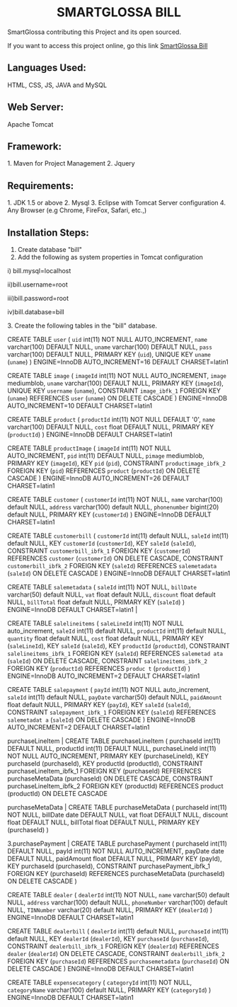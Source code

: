 <center><h1> SMARTGLOSSA BILL </h1> </center>
<p>SmartGlossa contributing this Project and its open sourced.</p>
<p> If you want to access this project online, go this link <a href="http://www.smartglossa.com/bill" target="_blank">SmartGlossa Bill</a>  </p>

<h2>Languages Used:</h2>
HTML, CSS, JS, JAVA and MySQL

<h2>Web Server:</h2>
Apache Tomcat

<h2>Framework:</h2>
1. Maven for Project Management
2. Jquery 

<h2>Requirements:</h2>
1. JDK 1.5 or above
2. Mysql
3. Eclipse with Tomcat Server configuration
4. Any Browser (e.g Chrome, FireFox, Safari, etc.,)

<h2>Installation Steps:</h2>

1. Create database "bill"
2. Add the following as system properties in Tomcat configuration
<p>i) bill.mysql=localhost</p>
<p>ii)bill.username=root</p>
<p>iii)bill.password=root</p>
<p>iv)bill.database=bill</p>
3. Create the following tables in the "bill" database.

CREATE TABLE `user` (
  `uid` int(11) NOT NULL AUTO_INCREMENT,
  `name` varchar(100) DEFAULT NULL,
  `uname` varchar(100) DEFAULT NULL,
  `pass` varchar(100) DEFAULT NULL,
  PRIMARY KEY (`uid`),
  UNIQUE KEY `uname` (`uname`)
) ENGINE=InnoDB AUTO_INCREMENT=16 DEFAULT CHARSET=latin1

CREATE TABLE `image` (
  `imageId` int(11) NOT NULL AUTO_INCREMENT,
  `image` mediumblob,
  `uname` varchar(100) DEFAULT NULL,
  PRIMARY KEY (`imageId`),
  UNIQUE KEY `username` (`uname`),
  CONSTRAINT `image_ibfk_1` FOREIGN KEY (`uname`) REFERENCES `user` (`uname`) ON DELETE CASCADE
) ENGINE=InnoDB AUTO_INCREMENT=10 DEFAULT CHARSET=latin1

CREATE TABLE `product` (
  `productId` int(11) NOT NULL DEFAULT '0',
  `name` varchar(100) DEFAULT NULL,
  `cost` float DEFAULT NULL,
  PRIMARY KEY (`productId`)
) ENGINE=InnoDB DEFAULT CHARSET=latin1

CREATE TABLE `productImage` (
  `imageId` int(11) NOT NULL AUTO_INCREMENT,
  `pid` int(11) DEFAULT NULL,
  `pimage` mediumblob,
  PRIMARY KEY (`imageId`),
  KEY `pid` (`pid`),
  CONSTRAINT `productimage_ibfk_2` FOREIGN KEY (`pid`) REFERENCES `product` (`productId`) ON DELETE CASCADE
) ENGINE=InnoDB AUTO_INCREMENT=26 DEFAULT CHARSET=latin1


CREATE TABLE `customer` (
  `customerId` int(11) NOT NULL,
  `name` varchar(100) default NULL,
  `address` varchar(100) default NULL,
  `phonenumber` bigint(20) default NULL,
  PRIMARY KEY  (`customerId`)
) ENGINE=InnoDB DEFAULT CHARSET=latin1

CREATE TABLE `customerbill` (
  `customerId` int(11) default NULL,
  `saleId` int(11) default NULL,
  KEY `customerId` (`customerId`),
  KEY `saleId` (`saleId`),
  CONSTRAINT `customerbill_ibfk_1` FOREIGN KEY (`customerId`) REFERENCES `customer` (`customerId`) ON DELETE CASCADE,
  CONSTRAINT `customerbill_ibfk_2` FOREIGN KEY (`saleId`) REFERENCES `salemetadata` (`saleId`) ON DELETE CASCADE
) ENGINE=InnoDB DEFAULT CHARSET=latin1


 CREATE TABLE `salemetadata` (
  `saleId` int(11) NOT NULL,
  `billDate` varchar(50) default NULL,
  `vat` float default NULL,
  `discount` float default NULL,
  `billTotal` float default NULL,
  PRIMARY KEY  (`saleId`)
) ENGINE=InnoDB DEFAULT CHARSET=latin1 |

 CREATE TABLE `salelineitems` (
  `saleLineId` int(11) NOT NULL auto_increment,
  `saleId` int(11) default NULL,
  `productId` int(11) default NULL,
  `quantity` float default NULL,
  `cost` float default NULL,
  PRIMARY KEY  (`saleLineId`),
  KEY `saleId` (`saleId`),
  KEY `productId` (`productId`),
  CONSTRAINT `salelineitems_ibfk_1` FOREIGN KEY (`saleId`) REFERENCES `salemetad
ata` (`saleId`) ON DELETE CASCADE,
  CONSTRAINT `salelineitems_ibfk_2` FOREIGN KEY (`productId`) REFERENCES `produc
t` (`productId`)
) ENGINE=InnoDB AUTO_INCREMENT=2 DEFAULT CHARSET=latin1 

CREATE TABLE `salepayment` (
  `payId` int(11) NOT NULL auto_increment,
  `saleId` int(11) default NULL,
  `payDate` varchar(50) default NULL,
  `paidAmount` float default NULL,
  PRIMARY KEY  (`payId`),
  KEY `saleId` (`saleId`),
  CONSTRAINT `salepayment_ibfk_1` FOREIGN KEY (`saleId`) REFERENCES `salemetadat
a` (`saleId`) ON DELETE CASCADE
) ENGINE=InnoDB AUTO_INCREMENT=2 DEFAULT CHARSET=latin1 

 purchaseLineItem | CREATE TABLE purchaseLineItem ( purchaseId int(11) DEFAULT NULL, productId int(11) DEFAULT NULL, purchaseLineId int(11) NOT NULL AUTO_INCREMENT, PRIMARY KEY (purchaseLineId), KEY purchaseId (purchaseId), KEY productId (productId), CONSTRAINT purchaseLineItem_ibfk_1 FOREIGN KEY (purchaseId) REFERENCES purchaseMetaData (purchaseId) ON DELETE CASCADE, CONSTRAINT purchaseLineItem_ibfk_2 FOREIGN KEY (productId) REFERENCES product (productId) ON DELETE CASCADE
 
 purchaseMetaData | CREATE TABLE purchaseMetaData ( purchaseId int(11) NOT NULL, billDate date DEFAULT NULL, vat float DEFAULT NULL, discount float DEFAULT NULL, billTotal float DEFAULT NULL, PRIMARY KEY (purchaseId) )
 
 3.purchasePayment | CREATE TABLE purchasePayment ( purchaseId int(11) DEFAULT NULL, payId int(11) NOT NULL AUTO_INCREMENT, payDate date DEFAULT NULL, paidAmount float DEFAULT NULL, PRIMARY KEY (payId), KEY purchaseId (purchaseId), CONSTRAINT purchasePayment_ibfk_1 FOREIGN KEY (purchaseId) REFERENCES purchaseMetaData (purchaseId) ON DELETE CASCADE )
 
 
 

CREATE TABLE `dealer` (
  `dealerId` int(11) NOT NULL,
  `name` varchar(50) default NULL,
  `address` varchar(100) default NULL,
  `phoneNumber` varchar(100) default NULL,
  `TINNumber` varchar(20) default NULL,
  PRIMARY KEY  (`dealerId`)
) ENGINE=InnoDB DEFAULT CHARSET=latin1

CREATE TABLE `dealerbill` (
  `dealerId` int(11) default NULL,
  `purchaseId` int(11) default NULL,
  KEY `dealerId` (`dealerId`),
  KEY `purchaseId` (`purchaseId`),
  CONSTRAINT `dealerbill_ibfk_1` FOREIGN KEY (`dealerId`) REFERENCES `dealer` (`dealerId`) ON DELETE CASCADE,
  CONSTRAINT `dealerbill_ibfk_2` FOREIGN KEY (`purchaseId`) REFERENCES `purchasemetadata` (`purchaseId`) ON DELETE CASCADE
) ENGINE=InnoDB DEFAULT CHARSET=latin1


CREATE TABLE `expensecategory` (
  `categoryId` int(11) NOT NULL,
  `categoryName` varchar(100) default NULL,
  PRIMARY KEY  (`categoryId`)
) ENGINE=InnoDB DEFAULT CHARSET=latin1
